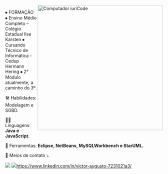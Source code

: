 <img src="https://raw.githubusercontent.com/MicaelliMedeiros/micaellimedeiros/master/image/computer-illustration.png" min-width="400px" max-width="400px" width="400px" align="right" alt="Computador iuriCode">

<p align="left"> 
⦁	FORMAÇÃO
⦁	Ensino Médio Completo – Colégio Estadual Ilse Karsten
⦁	Cursando Técnico de Informática - Cedup Hermann Hering
⦁	2° Módulo atualmente, a caminho do 3º.
</p>
<p align="left">
  🛠️ Habilidades: Modelagem e SGBD.

<p align="left">
  👨‍💻 Linguagens: <strong>Java e JavaScript.</strong>
</p>

<p align="left">
  💼 Ferramentas: <strong>Eclipse, NetBeans, MySQLWorkbench e  StarUML.</strong>
                                          
</p>

<p align="left">
  💌 Meios de contato ⤵️
</p>

<p align="left">
  <a href="#" alt="Gmail">
  <img src="https://img.shields.io/badge/-Gmail-FF0000?style=flat-square&labelColor=FF0000&logo=gmail&logoColor=white&link=mailto:victoraugustocardoso@gmail.com"/></a>

  <a href="#" alt="Linkedin">
  <img src="https://img.shields.io/badge/-Linkedin-0e76a8?style=flat-square&logo=Linkedin&logoColor=white&link=https://www.linkedin.com/in/victor-augusto-7231021a3/" />https://www.linkedin.com/in/victor-augusto-7231021a3/ </a>

</p>  

